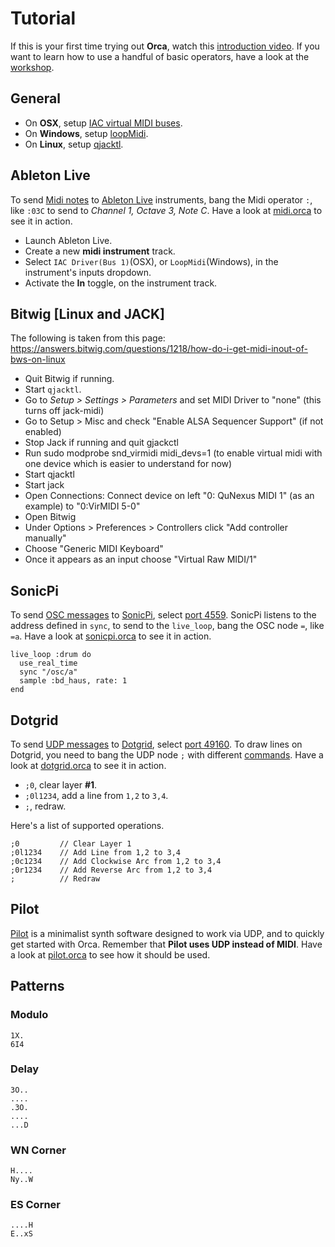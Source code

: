 # Tutorial

If this is your first time trying out **Orca**, watch this [introduction video](https://www.youtube.com/watch?v=RaI_TuISSJE). If you want to learn how to use a handful of basic operators, have a look at the [workshop](WORKSHOP.md).

## General

- On **OSX**, setup [IAC virtual MIDI buses](https://help.ableton.com/hc/en-us/articles/209774225-Using-virtual-MIDI-buses).
- On **Windows**, setup [loopMidi](http://www.tobias-erichsen.de/software/loopmidi.html).
- On **Linux**, setup [qjacktl](https://qjackctl.sourceforge.io/).

## Ableton Live

To send [Midi notes](https://github.com/hundredrabbits/Orca#midi) to [Ableton Live](https://www.ableton.com/en/) instruments, bang the Midi operator `:`, like `:03C` to send to _Channel 1, Octave 3, Note C_. Have a look at [midi.orca](https://github.com/hundredrabbits/Orca/blob/master/examples/_midi.orca) to see it in action.

- Launch Ableton Live.
- Create a new **midi instrument** track.
- Select `IAC Driver(Bus 1)`(OSX), or `LoopMidi`(Windows), in the instrument's inputs dropdown.
- Activate the **In** toggle, on the instrument track.

## Bitwig [Linux and JACK]

The following is taken from this page: https://answers.bitwig.com/questions/1218/how-do-i-get-midi-inout-of-bws-on-linux

- Quit Bitwig if running.
- Start `qjacktl`.
- Go to _Setup > Settings > Parameters_ and set MIDI Driver to "none" (this turns off jack-midi)
- Go to Setup > Misc and check "Enable ALSA Sequencer Support" (if not enabled)
- Stop Jack if running and quit gjackctl
- Run sudo modprobe snd_virmidi midi_devs=1 (to enable virtual midi with one device which is easier to understand for now)
- Start qjacktl
- Start jack
- Open Connections: Connect device on left "0: QuNexus MIDI 1" (as an example) to "0:VirMIDI 5-0"
- Open Bitwig
- Under Options > Preferences > Controllers click "Add controller manually"
- Choose "Generic MIDI Keyboard"
- Once it appears as an input choose "Virtual Raw MIDI/1"

## SonicPi

To send [OSC messages](https://github.com/hundredrabbits/Orca#osc) to [SonicPi](http://sonic-pi.net), select [port 4559](https://github.com/hundredrabbits/Orca#osc). SonicPi listens to the address defined in `sync`, to send to the `live_loop`, bang the OSC node `=`, like `=a`. Have a look at [sonicpi.orca](https://github.com/hundredrabbits/Orca/blob/master/examples/software/sonicpi.orca) to see it in action.

```
live_loop :drum do
  use_real_time
  sync "/osc/a"
  sample :bd_haus, rate: 1
end
```

## Dotgrid

To send [UDP messages](https://github.com/hundredrabbits/Orca#udp) to [Dotgrid](http://github.com/hundredrabbits/Dotgrid), select [port 49160](https://github.com/hundredrabbits/Orca#udp). To draw lines on Dotgrid, you need to bang the UDP node `;` with different [commands](https://github.com/hundredrabbits/Dotgrid/blob/master/desktop/sources/scripts/listener.js). Have a look at [dotgrid.orca](https://github.com/hundredrabbits/Orca/blob/master/examples/software/dotgrid.orca) to see it in action.

- `;0`, clear layer **#1**.
- `;0l1234`, add a line from `1,2` to `3,4`.
- `;`, redraw.

Here's a list of supported operations.

```
;0         // Clear Layer 1
;0l1234    // Add Line from 1,2 to 3,4
;0c1234    // Add Clockwise Arc from 1,2 to 3,4
;0r1234    // Add Reverse Arc from 1,2 to 3,4
;          // Redraw
```

## Pilot

[Pilot](https://github.com/hundredrabbits/Pilot) is a minimalist synth software designed to work via UDP, and to quickly get started with Orca. Remember that **Pilot uses UDP instead of MIDI**. Have a look at [pilot.orca](https://github.com/hundredrabbits/Orca/blob/master/examples/software/pilot.orca) to see how it should be used.

## Patterns

### Modulo

```
1X.
6I4
```

### Delay

```
3O..
....
.3O.
....
...D
```

### WN Corner

```
H....
Ny..W
```

### ES Corner

```
....H
E..xS
```
